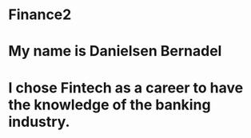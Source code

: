 # Finance2


# My name is Danielsen Bernadel 

# I chose Fintech as a career to have the knowledge of the banking industry.